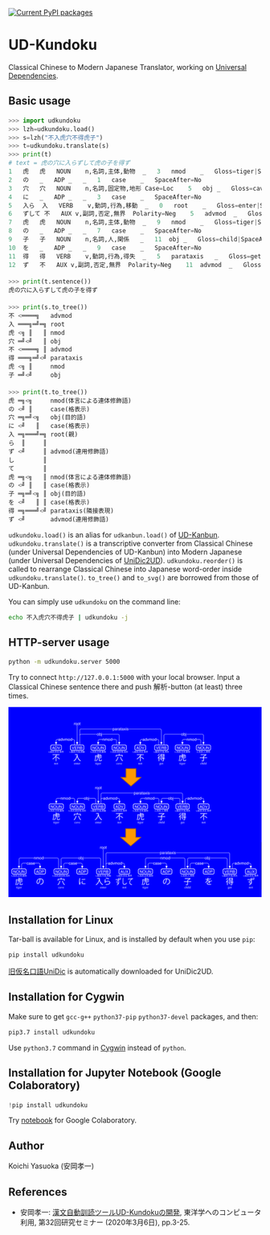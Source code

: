 [![Current PyPI packages](https://badge.fury.io/py/udkundoku.svg)](https://pypi.org/project/udkundoku/)

# UD-Kundoku

Classical Chinese to Modern Japanese Translator, working on [Universal Dependencies](https://universaldependencies.org/format.html).

## Basic usage

```py
>>> import udkundoku
>>> lzh=udkundoku.load()
>>> s=lzh("不入虎穴不得虎子")
>>> t=udkundoku.translate(s)
>>> print(t)
# text = 虎の穴に入らずして虎の子を得ず
1	虎	虎	NOUN	n,名詞,主体,動物	_	3	nmod	_	Gloss=tiger|SpaceAfter=No
2	の	_	ADP	_	_	1	case	_	SpaceAfter=No
3	穴	穴	NOUN	n,名詞,固定物,地形	Case=Loc	5	obj	_	Gloss=cave|SpaceAfter=No
4	に	_	ADP	_	_	3	case	_	SpaceAfter=No
5	入ら	入	VERB	v,動詞,行為,移動	_	0	root	_	Gloss=enter|SpaceAfter=No
6	ずして	不	AUX	v,副詞,否定,無界	Polarity=Neg	5	advmod	_	Gloss=not|SpaceAfter=No
7	虎	虎	NOUN	n,名詞,主体,動物	_	9	nmod	_	Gloss=tiger|SpaceAfter=No
8	の	_	ADP	_	_	7	case	_	SpaceAfter=No
9	子	子	NOUN	n,名詞,人,関係	_	11	obj	_	Gloss=child|SpaceAfter=No
10	を	_	ADP	_	_	9	case	_	SpaceAfter=No
11	得	得	VERB	v,動詞,行為,得失	_	5	parataxis	_	Gloss=get|SpaceAfter=No
12	ず	不	AUX	v,副詞,否定,無界	Polarity=Neg	11	advmod	_	Gloss=not|SpaceAfter=No

>>> print(t.sentence())
虎の穴に入らずして虎の子を得ず

>>> print(s.to_tree())
不 <════╗   advmod
入 ═══╗═╝═╗ root
虎 <╗ ║   ║ nmod
穴 ═╝<╝   ║ obj
不 <════╗ ║ advmod
得 ═══╗═╝<╝ parataxis
虎 <╗ ║     nmod
子 ═╝<╝     obj

>>> print(t.to_tree())
虎 ═╗<╗     nmod(体言による連体修飾語)
の <╝ ║     case(格表示)
穴 ═╗═╝<╗   obj(目的語)
に <╝   ║   case(格表示)
入 ═╗═══╝═╗ root(親)
ら  ║     ║
ず <╝     ║ advmod(連用修飾語)
し        ║
て        ║
虎 ═╗<╗   ║ nmod(体言による連体修飾語)
の <╝ ║   ║ case(格表示)
子 ═╗═╝<╗ ║ obj(目的語)
を <╝   ║ ║ case(格表示)
得 ═╗═══╝<╝ parataxis(隣接表現)
ず <╝       advmod(連用修飾語)
```

`udkundoku.load()` is an alias for `udkanbun.load()` of [UD-Kanbun](https://github.com/KoichiYasuoka/UD-Kanbun/). `udkundoku.translate()` is a transcriptive converter from Classical Chinese (under Universal Dependencies of UD-Kanbun) into Modern Japanese (under Universal Dependencies of [UniDic2UD](https://github.com/KoichiYasuoka/UniDic2UD/)). `udkundoku.reorder()` is called to rearrange Classical Chinese into Japanese word-order inside `udkundoku.translate()`. `to_tree()` and `to_svg()` are borrowed from those of UD-Kanbun.

You can simply use `udkundoku` on the command line:
```sh
echo 不入虎穴不得虎子 | udkundoku -j
```

## HTTP-server usage

```sh
python -m udkundoku.server 5000
```
Try to connect `http://127.0.0.1:5000` with your local browser. Input a Classical Chinese sentence there and push 解析-button (at least) three times.

![不入虎穴不得虎子](https://raw.githubusercontent.com/KoichiYasuoka/UD-Kundoku/master/example.png)

## Installation for Linux

Tar-ball is available for Linux, and is installed by default when you use `pip`:
```sh
pip install udkundoku
```
[旧仮名口語UniDic](https://unidic.ninjal.ac.jp/download_all#unidic_qkana) is automatically downloaded for UniDic2UD.

## Installation for Cygwin

Make sure to get `gcc-g++` `python37-pip` `python37-devel` packages, and then:
```sh
pip3.7 install udkundoku
```
Use `python3.7` command in [Cygwin](https://www.cygwin.com/install.html) instead of `python`.

## Installation for Jupyter Notebook (Google Colaboratory)

```py
!pip install udkundoku
```

Try [notebook](https://colab.research.google.com/github/KoichiYasuoka/UD-Kundoku/blob/master/udkundoku.ipynb) for Google Colaboratory.

## Author

Koichi Yasuoka (安岡孝一)

## References

* 安岡孝一: [漢文自動訓読ツールUD-Kundokuの開発](http://hdl.handle.net/2433/245919), 東洋学へのコンピュータ利用, 第32回研究セミナー (2020年3月6日), pp.3-25.

